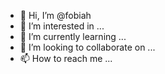 - 👋 Hi, I’m @fobiah
- 👀 I’m interested in ...
- 🌱 I’m currently learning ...
- 💞️ I’m looking to collaborate on ...
- 📫 How to reach me ...

<!---
fobiah/fobiah is a ✨ special ✨ repository because its `README.md` (this file) appears on your GitHub profile.
You can click the Preview link to take a look at your changes.
--->
